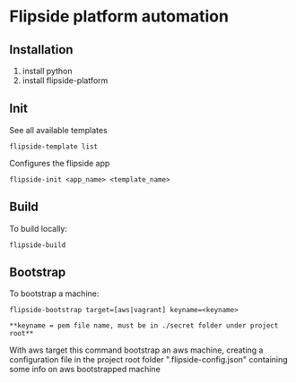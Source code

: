 # Flipside platform automation


## Installation

1. install python
2. install flipside-platform


## Init

See all available templates

    flipside-template list

Configures the flipside app

    flipside-init <app_name> <template_name>


## Build

To build locally:

    flipside-build

## Bootstrap

To bootstrap a machine:

    flipside-bootstrap target=[aws|vagrant] keyname=<keyname>

    **keyname = pem file name, must be in ./secret folder under project root**

With aws target this command bootstrap an aws machine, creating a configuration file in the project root folder ".flipside-config.json" containing some info on aws bootstrapped machine
